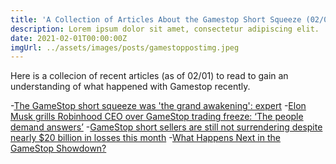 ```yaml
---
title: 'A Collection of Articles About the Gamestop Short Squeeze (02/01)'
description: Lorem ipsum dolor sit amet, consectetur adipiscing elit.
date: 2021-02-01T00:00:00Z
imgUrl: ../assets/images/posts/gamestoppostimg.jpeg
---
```

Here is a collecion of recent articles (as of 02/01) to read to gain an understanding of what happened with Gamestop recently.

-[The GameStop short squeeze was 'the grand awakening': expert](https://finance.yahoo.com/news/the-game-stop-short-squeeze-was-the-grand-awakening-expert-133439067.html?guccounter=1&guce_referrer=aHR0cHM6Ly93d3cuZ29vZ2xlLmNvbS8&guce_referrer_sig=AQAAAMVY1JkSC4RullAaxrcjpdLIyWyiL0MLQk31kz_nILCb8peTCFMWci9p35N6xsrdvp8uDN0dlb7wdaMFX2GIQrwv5l9HV_F3U_xvpK2Nul1kf_qSE01QMNrV_uf1wTSkFIkNwI3Y6ofizUoz6r29vI4vMGW5GdboEQKutsFTbucZ)
-[Elon Musk grills Robinhood CEO over GameStop trading freeze: ‘The people demand answers’](https://www.washingtonpost.com/nation/2021/02/01/elon-musk-robinhood-clubhouse-gamestop/)
-[GameStop short sellers are still not surrendering despite nearly $20 billion in losses this month](https://www.cnbc.com/2021/01/29/gamestop-short-sellers-are-still-not-surrendering-despite-nearly-20-billion-in-losses-this-year.html)
-[What Happens Next in the GameStop Showdown?](https://www.bloomberg.com/opinion/articles/2021-01-30/gamestop-gme-short-squeeze-who-will-surrender-first)